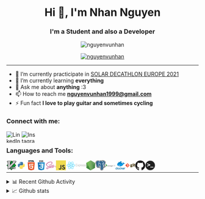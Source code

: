 <h1 align="center">Hi 👋, I'm Nhan Nguyen</h1>
<h3 align="center">I'm a Student and also a Developer</h3>

<p align="center">
  <img
    src="https://komarev.com/ghpvc/?username=nguyenvunhan&label=Profile%20views&color=0e75b6&style=flat"
    alt="nguyenvunhan"
  />
</p>

<p align="center">
  <a href="https://github.com/ryo-ma/github-profile-trophy"
    ><img
      src="https://github-profile-trophy.vercel.app/?username=nguyenvunhan"
      alt="nguyenvunhan"
  /></a>
</p>

---

- 🔭 I’m currently practicipate in [SOLAR DECATHLON EUROPE 2021](https://sde21.eu/)
- 🌱 I’m currently learning **everything**
- 💬 Ask me about **anything** :3
- 📫 How to reach me **nguyenvunhan1999@gmail.com**
- ⚡ Fun fact **I love to play guitar and sometimes cycling**

### Connect with me:
<img align="left" src="https://cdn.jsdelivr.net/npm/simple-icons@3.0.1/icons/linkedin.svg" alt="LinkedIn" height="30" width="40" />
<img align="left" src="https://cdn.jsdelivr.net/npm/simple-icons@3.0.1/icons/instagram.svg" alt="Instagram" height="30" width="40" />

<br />

### Languages and Tools:

<img align="left" alt="Vim" width="26px" src="https://raw.githubusercontent.com/github/explore/80688e429a7d4ef2fca1e82350fe8e3517d3494d/topics/vim/vim.png" />
<img align="left" alt="Vim" width="26px" src="https://raw.githubusercontent.com/github/explore/80688e429a7d4ef2fca1e82350fe8e3517d3494d/topics/python/python.png" />
<img align="left" alt="HTML5" width="26px" src="https://raw.githubusercontent.com/github/explore/80688e429a7d4ef2fca1e82350fe8e3517d3494d/topics/html/html.png" />
<img align="left" alt="CSS3" width="26px" src="https://raw.githubusercontent.com/github/explore/80688e429a7d4ef2fca1e82350fe8e3517d3494d/topics/css/css.png" />
<img align="left" alt="Sass" width="26px" src="https://raw.githubusercontent.com/github/explore/80688e429a7d4ef2fca1e82350fe8e3517d3494d/topics/sass/sass.png" />
<img align="left" alt="JavaScript" width="26px" src="https://raw.githubusercontent.com/github/explore/80688e429a7d4ef2fca1e82350fe8e3517d3494d/topics/javascript/javascript.png" />
<img align="left" alt="React" width="26px" src="https://raw.githubusercontent.com/github/explore/80688e429a7d4ef2fca1e82350fe8e3517d3494d/topics/react/react.png" />
<img align="left" alt="Express" width="26px" src="https://raw.githubusercontent.com/github/explore/80688e429a7d4ef2fca1e82350fe8e3517d3494d/topics/express/express.png" />
<img align="left" alt="Node.js" width="26px" src="https://raw.githubusercontent.com/github/explore/80688e429a7d4ef2fca1e82350fe8e3517d3494d/topics/nodejs/nodejs.png" />
<img align="left" alt="Postgre SQL" width="26px" src="https://raw.githubusercontent.com/github/explore/80688e429a7d4ef2fca1e82350fe8e3517d3494d/topics/postgresql/postgresql.png" />
<img align="left" alt="MongoDB" width="26px" src="https://raw.githubusercontent.com/github/explore/80688e429a7d4ef2fca1e82350fe8e3517d3494d/topics/mongodb/mongodb.png" />
<img align="left" alt="Docker" width="26px" src="https://raw.githubusercontent.com/github/explore/80688e429a7d4ef2fca1e82350fe8e3517d3494d/topics/docker/docker.png" />
<img align="left" alt="Git" width="26px" src="https://raw.githubusercontent.com/github/explore/80688e429a7d4ef2fca1e82350fe8e3517d3494d/topics/git/git.png" />
<img align="left" alt="GitHub" width="26px" src="https://raw.githubusercontent.com/github/explore/78df643247d429f6cc873026c0622819ad797942/topics/github/github.png" />
<img align="left" alt="Terminal" width="26px" src="https://raw.githubusercontent.com/github/explore/80688e429a7d4ef2fca1e82350fe8e3517d3494d/topics/terminal/terminal.png" />

<br />

---

<details>
<summary>📊 Recent Github Activity</summary>
  <p align="center">
    <img
      align="center"
      src="https://github-readme-stats.vercel.app/api/top-langs?username=nguyenvunhan&show_icons=true&locale=en&theme=dark"
      alt="nguyenvunhan"
    />
  </p>
</details>

<details>
  <summary>📈 Github stats</summary>
  <p align="center">
    <img
      src="https://github-readme-stats.vercel.app/api?username=nguyenvunhan&show_icons=true&locale=en&theme=dark"
      alt="nguyenvunhan"
    />
  </p>
</details>
